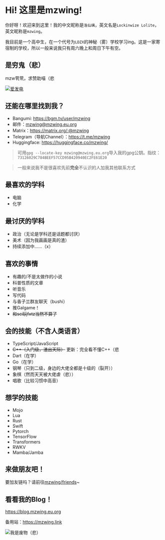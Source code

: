 # Hi! 这里是mzwing!

你好呀！欢迎来到这里！我的中文昵称是`洛仙璃`，英文名是`Lockinwize Lolite`，英文昵称是`mzwing`。

我目前是一个高中生，在一个代号为`LDZX`的神秘（雾）学校学习ing。这是一家寄宿制的学校，所以一般来说我只有周六晚上和周日下午有空。

## 是穷鬼（悲）

mzw茕茕，求赞助喵（悲

[![爱发电](https://img.shields.io/badge/爱发电-30363D?style=for-the-badge&logo=GitHub-Sponsors&logoColor=#EA4AAA)](https://afdian.net/@mzwing)

## 还能在哪里找到我？

 - Bangumi: <https://bgm.tv/user/mzwing>
 - 邮件：[mzwing@mzwing.eu.org](mailto:mzwing@mzwing.eu.org)
 - Matrix：<https://matrix.org/:@mzwing>
 - Telegram（导航Channel）：<https://t.me/mzwing>
 - Huggingface: <https://huggingface.co/mzwing/>

> 可用`gpg --locate-key mzwing@mzwing.eu.org`导入我的gpg公钥。指纹：`73126029C784BEEF57CCD95B420940EC2FE61E20`

> 一般来说我不是很喜欢先前**完全**不认识的人加我其他联系方式

## 最喜欢的学科

 - 电脑
 - 化学

## 最讨厌的学科

 - 政治（无论是学科还是话题都讨厌）
 - 美术（因为我画画是真的渣）
 - 持续添加中……（x）

## 喜欢的事情

 - 有趣的/不是太做作的小说
 - 科普性质的文章
 - 听音乐
 - 写代码
 - 与香子兰群友聊天（bushi）
 - 推Galgame！
 - ~~和sci玩fxtz当然不算了~~

## 会的技能（不含人类语言）

 - TypeScript/JavaScript
 - ~~C++（入门级，渣出天际）~~ 更新：完全看不懂C++（悲
 - Dart（在学）
 - Go（在学）
 - 钢琴（只到二级，身边的大佬全都是十级的（裂开））
 - 象棋（然而天天被大佬虐（悲））
 - 唱歌（比较习惯中高音）

## 想学的技能

 - Mojo
 - Lua
 - Rust
 - Swift
 - Pytorch
 - TensorFlow
 - Transformers
 - RWKV
 - Mamba/Jamba

## 来做朋友吧！

要加友链吗？请前往[mzwing/friends](https://github.com/mzwing/friends)~

## 看看我的Blog！

<https://blog.mzwing.eu.org>

备用站：<https://mzwing.link>

![我是废物（悲）](http://github-readme-stats.vercel.app/api/?username=mzwing&show_icons=true&title_color=fff&icon_color=79ff97&text_color=9f9f9f&bg_color=151515)
